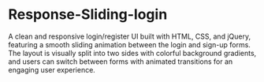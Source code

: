 # Response-Sliding-login
A clean and responsive login/register UI built with HTML, CSS, and jQuery, featuring a smooth sliding animation between the login and sign-up forms. The layout is visually split into two sides with colorful background gradients, and users can switch between forms with animated transitions for an engaging user experience.
